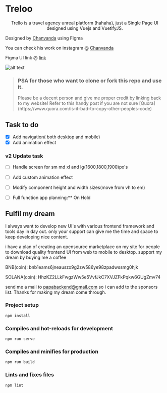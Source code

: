 # Treloo

<p style="text-align:center">Trello is a travel agency unreal platform (hahaha), just a Single Page UI designed using Vuejs and VuetifyJS.</p>

Designed by [Chanvanda](https://www.figma.com/@vandawork) using Figma

You can check his work on instagram @ [Chanvanda](https://www.instagram.com/viruzsaci/)

Figma UI link @ [link](https://www.figma.com/community/file/1067291706100571818)

![alt text](https://s3-alpha.figma.com/hub/file/1484011056/72a7ae2f-7bcf-4afb-bb48-fd4079ff349b-cover.png)

> <h3>PSA for those who want to clone or fork this repo and use it.</h3>
> Please be a decent person and give me proper credit by linking back to my website! Refer to this handy post if you are not sure [Quora](https://www.quora.com/Is-it-bad-to-copy-other-peoples-code)


## Task to do

- [x] Add navigation( both desktop and mobile)
- [x] Add animation effect

### v2 Update task
- [ ] Handle screen for sm md xl and lg(1600,1800,1900)px's
- [ ] Add custom animation effect
- [ ] Modify component height and width sizes(move from vh to em)
- [ ] Full function app planning:** On Hold 


## Fulfil my dream

I always want to develop new UI's with various frontend framework and tools day in day out. only your support can give me the time and space to keep developing nice content.

i have a plan of creating an opensource marketplace on my site for people to download quality frontend UI from web to mobile to desktop.
support my dream by buying me a coffee

BNB(coin): bnb1eams6jneauszx9g2zw586ye98zpadwssmg0hjk

SOLANA(coin): HhzKZ2LLkFwgzWw5e5VvfJkC7XVJZFkPqkw6GUgZmv74

send me a mail to papabackend@gmail.com so i can add to the sponsors list. Thanks for making my dream come through.



### Project setup
<code>npm install</code>

### Compiles and hot-reloads for development
<code>npm run serve</code>

### Compiles and minifies for production
<code>npm run build</code>

### Lints and fixes files
<code>npm lint</code>



